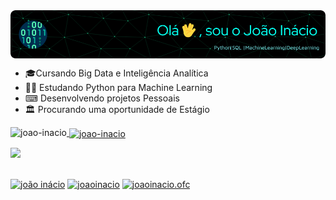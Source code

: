 <img align="center" alt="Github" src="https://github.com/Joao-Inacio/Joao-Inacio/blob/main/github-new-capa.png?raw=true" />
<div>
  <ul>
    <li>🎓Cursando Big Data e Inteligência Analítica</li>
    <li>👨‍💻 Estudando Python para Machine Learning</li>
    <li>⌨ Desenvolvendo projetos Pessoais </li>
    <li> 🏛 Procurando uma  oportunidade de Estágio</li> 
  </ul>
 </div>
<div>
  <a href="https://github.com/Joao-Inacio">
    <p><img align="left" src="https://github-readme-stats.vercel.app/api/top-langs?username=Joao-Inacio&show_icons=true&theme=transparent&locale=en&layout=compact" alt="joao-inacio" /></p>
    <p>&nbsp;<img align="center" src="https://github-readme-stats.vercel.app/api?username=Joao-Inacio&show_icons=true&theme=transparent&locale=en" alt="joao-inacio" /></p>
    <img width="800em" src="http://github-profile-summary-cards.vercel.app/api/cards/profile-details?username=Joao-Inacio&theme=github_dark"/>
  </a> 
</div>
  
  ##
  

 <p align="left">
  <a href="https://linkedin.com/in/joão-inácio" target="_blank" rel="noopener noreferrer"><img align="center" src="https://raw.githubusercontent.com/rahuldkjain/github-profile-readme-generator/master/src/images/icons/Social/linked-in-alt.svg" alt="joão inácio" height="30" width="40" /></a>
  <a href="https://kaggle.com/joaoinacio" target="_blank" rel="noopener noreferrer"><img align="center" src="https://raw.githubusercontent.com/rahuldkjain/github-profile-readme-generator/master/src/images/icons/Social/kaggle.svg" alt="joaoinacio" height="30" width="40" /></a>
  <a href="https://instagram.com/joaoinacio.ofc" target="_blank" rel="noopener noreferrer"><img align="center" src="https://raw.githubusercontent.com/rahuldkjain/github-profile-readme-generator/master/src/images/icons/Social/instagram.svg" alt="joaoinacio.ofc" height="30" width="40" /></a>
</p>
 
<!-- Link do gif https://medium.com/swlh/what-is-dx-developer-experience-401a0e44a9d9    -->
